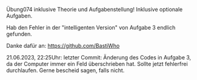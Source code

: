 Übung074 inklusive Theorie und Aufgabenstellung! Inklusive optionale Aufgaben.

Hab den Fehler in der "intelligenten Version" von Aufgabe 3 endlich gefunden.

Danke dafür an: https://github.com/BastiWho 

21.06.2023, 22:25Uhr:
letzter Commit: Änderung des Codes in Aufgabe 3, da der Computer immer ein Feld überschrieben hat.
Sollte jetzt fehlerfrei durchlaufen.
Gerne bescheid sagen, falls nicht.